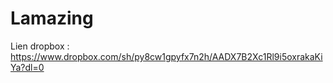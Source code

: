 # Lamazing
Lien dropbox : https://www.dropbox.com/sh/py8cw1gpyfx7n2h/AADX7B2Xc1Rl9i5oxrakaKiYa?dl=0
